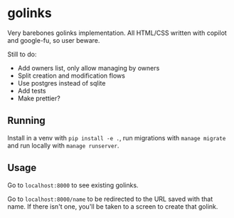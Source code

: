 # golinks

Very barebones golinks implementation. All HTML/CSS written with copilot and google-fu, so user beware.

Still to do:

* Add owners list, only allow managing by owners
* Split creation and modification flows
* Use postgres instead of sqlite
* Add tests
* Make prettier?

## Running

Install in a venv with `pip install -e .`, run migrations with `manage migrate` and run locally with `manage runserver`.

## Usage

Go to `localhost:8000` to see existing golinks.

Go to `localhost:8000/name` to be redirected to the URL saved with that name. If there isn't one, you'll be taken to a screen to create that golink.